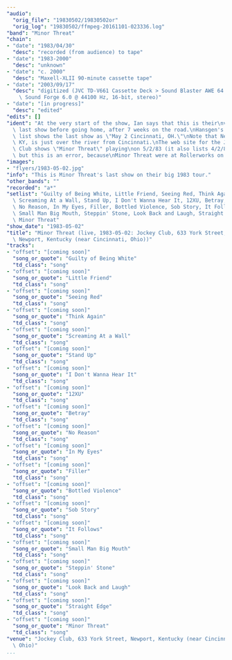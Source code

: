 ```yaml
---
"audio":
  "orig_file": "19830502/19830502or"
  "orig_log": "19830502/ffmpeg-20161101-023336.log"
"band": "Minor Threat"
"chain":
- "date": "1983/04/30"
  "desc": "recorded (from audience) to tape"
- "date": "1983-2000"
  "desc": "unknown"
- "date": "c. 2000"
  "desc": "Maxell-XLII 90-minute cassette tape"
- "date": "2003/09/17"
  "desc": "digitized (JVC TD-V661 Cassette Deck > Sound Blaster AWE 64 >\
    \ Sound Forge 6.0 @ 44100 Hz, 16-bit, stereo)"
- "date": "[in progress]"
  "desc": "edited"
"edits": []
"ident": "At the very start of the show, Ian says that this is their\nvery\
  \ last show before going home, after 7 weeks on the road.\nHansgen's tour\
  \ list shows the last show as \"May 2 Cincinnati, OH.\"\nNote that Newport,\
  \ KY, is just over the river from Cincinnati.\nThe web site for the Jockey\
  \ Club shows \"Minor Threat\" playing\non 5/2/83 (it also lists 4/2/83,\
  \ but this is an error, because\nMinor Threat were at Rollerworks on 4/2/83)."
"images":
- "flyers/1983-05-02.jpg"
"info": "This is Minor Threat's last show on their big 1983 tour."
"other_bands": ""
"recorded": "a*"
"setlist": "Guilty of Being White, Little Friend, Seeing Red, Think Again,\
  \ Screaming At a Wall, Stand Up, I Don't Wanna Hear It, 12XU, Betray,\
  \ No Reason, In My Eyes, Filler, Bottled Violence, Sob Story, It Follows,\
  \ Small Man Big Mouth, Steppin' Stone, Look Back and Laugh, Straight Edge,\
  \ Minor Threat"
"show_date": "1983-05-02"
"title": "Minor Threat (live, 1983-05-02: Jockey Club, 633 York Street,\
  \ Newport, Kentucky (near Cincinnati, Ohio))"
"tracks":
- "offset": "[coming soon]"
  "song_or_quote": "Guilty of Being White"
  "td_class": "song"
- "offset": "[coming soon]"
  "song_or_quote": "Little Friend"
  "td_class": "song"
- "offset": "[coming soon]"
  "song_or_quote": "Seeing Red"
  "td_class": "song"
- "offset": "[coming soon]"
  "song_or_quote": "Think Again"
  "td_class": "song"
- "offset": "[coming soon]"
  "song_or_quote": "Screaming At a Wall"
  "td_class": "song"
- "offset": "[coming soon]"
  "song_or_quote": "Stand Up"
  "td_class": "song"
- "offset": "[coming soon]"
  "song_or_quote": "I Don't Wanna Hear It"
  "td_class": "song"
- "offset": "[coming soon]"
  "song_or_quote": "12XU"
  "td_class": "song"
- "offset": "[coming soon]"
  "song_or_quote": "Betray"
  "td_class": "song"
- "offset": "[coming soon]"
  "song_or_quote": "No Reason"
  "td_class": "song"
- "offset": "[coming soon]"
  "song_or_quote": "In My Eyes"
  "td_class": "song"
- "offset": "[coming soon]"
  "song_or_quote": "Filler"
  "td_class": "song"
- "offset": "[coming soon]"
  "song_or_quote": "Bottled Violence"
  "td_class": "song"
- "offset": "[coming soon]"
  "song_or_quote": "Sob Story"
  "td_class": "song"
- "offset": "[coming soon]"
  "song_or_quote": "It Follows"
  "td_class": "song"
- "offset": "[coming soon]"
  "song_or_quote": "Small Man Big Mouth"
  "td_class": "song"
- "offset": "[coming soon]"
  "song_or_quote": "Steppin' Stone"
  "td_class": "song"
- "offset": "[coming soon]"
  "song_or_quote": "Look Back and Laugh"
  "td_class": "song"
- "offset": "[coming soon]"
  "song_or_quote": "Straight Edge"
  "td_class": "song"
- "offset": "[coming soon]"
  "song_or_quote": "Minor Threat"
  "td_class": "song"
"venue": "Jockey Club, 633 York Street, Newport, Kentucky (near Cincinnati,\
  \ Ohio)"
...
```

